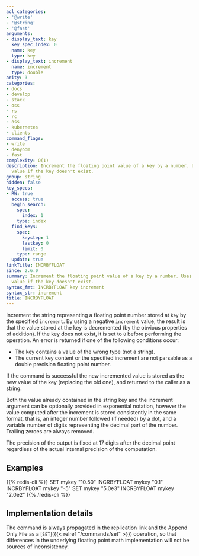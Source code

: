 ```yaml
---
acl_categories:
- '@write'
- '@string'
- '@fast'
arguments:
- display_text: key
  key_spec_index: 0
  name: key
  type: key
- display_text: increment
  name: increment
  type: double
arity: 3
categories:
- docs
- develop
- stack
- oss
- rs
- rc
- oss
- kubernetes
- clients
command_flags:
- write
- denyoom
- fast
complexity: O(1)
description: Increment the floating point value of a key by a number. Uses 0 as initial
  value if the key doesn't exist.
group: string
hidden: false
key_specs:
- RW: true
  access: true
  begin_search:
    spec:
      index: 1
    type: index
  find_keys:
    spec:
      keystep: 1
      lastkey: 0
      limit: 0
    type: range
  update: true
linkTitle: INCRBYFLOAT
since: 2.6.0
summary: Increment the floating point value of a key by a number. Uses 0 as initial
  value if the key doesn't exist.
syntax_fmt: INCRBYFLOAT key increment
syntax_str: increment
title: INCRBYFLOAT
---
```

Increment the string representing a floating point number stored at `key` by the
specified `increment`. By using a negative `increment` value, the result is
that the value stored at the key is decremented (by the obvious properties
of addition).
If the key does not exist, it is set to `0` before performing the operation.
An error is returned if one of the following conditions occur:

* The key contains a value of the wrong type (not a string).
* The current key content or the specified increment are not parsable as a
  double precision floating point number.

If the command is successful the new incremented value is stored as the new
value of the key (replacing the old one), and returned to the caller as a
string.

Both the value already contained in the string key and the increment argument
can be optionally provided in exponential notation, however the value computed
after the increment is stored consistently in the same format, that is, an
integer number followed (if needed) by a dot, and a variable number of digits
representing the decimal part of the number.
Trailing zeroes are always removed.

The precision of the output is fixed at 17 digits after the decimal point
regardless of the actual internal precision of the computation.

## Examples

{{% redis-cli %}}
SET mykey "10.50"
INCRBYFLOAT mykey "0.1"
INCRBYFLOAT mykey "-5"
SET mykey "5.0e3"
INCRBYFLOAT mykey "2.0e2"
{{% /redis-cli %}}


## Implementation details

The command is always propagated in the replication link and the Append Only
File as a [`SET`]({{< relref "/commands/set" >}}) operation, so that differences in the underlying floating point
math implementation will not be sources of inconsistency.
